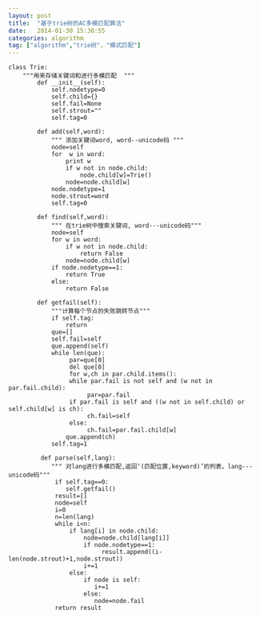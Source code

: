 ```yaml
---
layout: post
title:  "基于trie树的AC多模匹配算法"
date:   2014-01-30 15:36:55
categories: algorithm  
tag: ["algorithm","trie树"，"模式匹配"]
---
```


	class Trie:
		"""用来存储关键词和进行多模匹配  """
			def __init__(self):
				self.nodetype=0
				self.child={}
				self.fail=None
				self.strout=""
				self.tag=0

			def add(self,word):
				""" 添加关键词word, word--unicode码 """
				node=self
				for  w in word:
					print w
					if w not in node.child:
						node.child[w]=Trie()
					node=node.child[w]
				node.nodetype=1
				node.strout=word
				self.tag=0

			def find(self,word):
				""" 在trie树中搜索关键词, word---unicode码"""
				node=self
				for w in word:
					if w not in node.child:
						return False
					node=node.child[w]
				if node.nodetype==1:
					return True
				else:
					return False

			def getfail(self):
				"""计算每个节点的失败跳转节点"""
				if self.tag:
					return
				que=[]
				self.fail=self
				que.append(self)
				while len(que):
					 par=que[0]
					 del que[0]
					 for w,ch in par.child.items():
					 while par.fail is not self and (w not in par.fail.child):
						  par=par.fail
					 if par.fail is self and ((w not in self.child) or self.child[w] is ch):
						  ch.fail=self
					 else:
						  ch.fail=par.fail.child[w]
					que.append(ch)
				self.tag=1

			 def parse(self,lang):
				""" 对lang进行多模匹配,返回‘(匹配位置,keyword)’的列表，lang---unicode码"""
				 if self.tag==0:
					self.getfail()
				 result=[]
				 node=self
				 i=0
				 n=len(lang)
				 while i<n:
					 if lang[i] in node.child:
						 node=node.child[lang[i]]
						 if node.nodetype==1:
							  result.append((i-len(node.strout)+1,node.strout))
						 i+=1
					 else:
						 if node is self:
							i+=1
						 else:
							node=node.fail
				 return result
